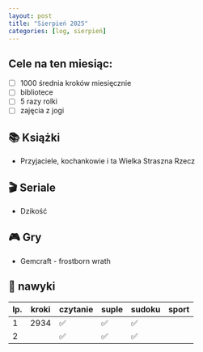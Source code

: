 ```yaml
---
layout: post
title: "Sierpień 2025"
categories: [log, sierpień]
---
```

## Cele na ten miesiąc:
- [ ] 1000 średnia kroków miesięcznie
- [ ] bibliotece
- [ ] 5 razy rolki
- [ ] zajęcia z jogi

## 📚 Książki
- Przyjaciele, kochankowie i ta Wielka Straszna Rzecz

## 🎬 Seriale
- Dzikość

## 🎮 Gry
- Gemcraft - frostborn wrath

## 📝 nawyki
| lp. | kroki | czytanie | suple | sudoku | sport |
|-----|-------|----------|-------|--------|-------|
| 1   | 2934  | ✅        | ✅     | ✅      |       |
| 2   |       | ✅        | ✅     | ✅      |       |

